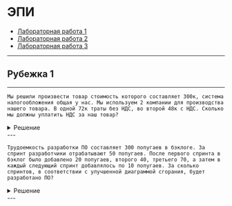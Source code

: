# ЭПИ

- [Лабораторная работа 1](Lab1/Lab1_Юнусов_Лапин.pdf)
- [Лабораторная работа 2](Lab2/Lab2_Юнусов_Лапин.pdf)
- [Лабораторная работа 3](Lab3/Lab3_Юнусов_Лапин.pdf)

---

## Рубежка 1

---

```text
Мы решили произвести товар стоимость которого составляет 300к, система налогообложения общая у нас. Мы используем 2 компании для производства нашего товара. В одной 72к траты без НДС, во второй 48к с НДС. Сколько мы должны уплатить НДС за наш товар?
```

<details>
    <summary>Решение</summary>

Для расчёта НДС, который необходимо уплатить при продаже товара стоимостью 300 000 рублей на общей системе налогообложения, нужно учитывать как исходящий НДС (от продаж), так и входящий НДС (от расходов).

**Шаг 1: Определение исходящего НДС (от продажи)**

- **Продажная цена без НДС**: 300 000 рублей
- **Ставка НДС**: 20%
- **Исходящий НДС**: 300 000 × 20% = 60 000 рублей

**Шаг 2: Определение входящего НДС (от расходов)**

1. **Первая компания**:
   - **Расходы без НДС**: 72 000 рублей
   - **Входящий НДС**: 0 рублей (так как расходы без НДС)

2. **Вторая компания**:
   - **Расходы с НДС**: 48 000 рублей
   - **НДС включен в стоимость**: 
     - **База без НДС**: 48 000 ÷ 1.20 = 40 000 рублей
     - **Входящий НДС**: 48 000 - 40 000 = 8 000 рублей

- **Итого входящий НДС**: 0 + 8 000 = 8 000 рублей

**Шаг 3: Расчёт НДС к уплате**

- **НДС к уплате** = **Исходящий НДС** - **Входящий НДС** = 60 000 - 8 000 = **52 000 рублей**

### Ответ

$\fbox{52 000 рублей}$
</details>
---

```text
Трудоемкость разработки ПО составляет 300 попугаев в бэклоге. За спринт разработчики отрабатывают 50 попугаев. После первого спринта в бэклог было добавлено 20 попугаев, второго 40, третьего 70, а затем в каждый следующий спринт добавлялось по 10 попугаев. За сколько спринтов, в соответствии с улучшенной диаграммой сгорания, будет разработано ПО?
```

<details>
    <summary>Решение</summary>

Чтобы определить, за сколько спринтов будет разработано ПО с учетом добавления новых попугаев в бэклог после каждого спринта, рассмотрим процесс пошагово.

### Исходные данные

- **Начальный бэклог:** 300 попугаев
- **Скорость разработки:** 50 попугаев за спринт
- **Добавления в бэклог:**
  - После 1-го спринта: +20 попугаев
  - После 2-го спринта: +40 попугаев
  - После 3-го спринта: +70 попугаев
  - Начиная с 4-го спринта и далее: +10 попугаев после каждого спринта

### Пошаговый расчет

| Спринт | Начальный бэклог | Разработано | Остаток до добавления | Добавлено | Итоговый бэклог |
|--------|-------------------|-------------|------------------------|-----------|------------------|
| 1      | 300               | 50          | 250                    | +20       | 270              |
| 2      | 270               | 50          | 220                    | +40       | 260              |
| 3      | 260               | 50          | 210                    | +70       | 280              |
| 4      | 280               | 50          | 230                    | +10       | 240              |
| 5      | 240               | 50          | 190                    | +10       | 200              |
| 6      | 200               | 50          | 150                    | +10       | 160              |
| 7      | 160               | 50          | 110                    | +10       | 120              |
| 8      | 120               | 50          | 70                     | +10       | 80               |
| 9      | 80                | 50          | 30                     | +10       | 40               |
| 10     | 40                | 40          | 0                      | —         | 0                |

### Подробное объяснение

1. **Спринты 1-3:** На начальных этапах добавление попугаев увеличается значительными плюсами (20, 40, 70 попугаев соответственно).
2. **Спринты 4 и далее:** Добавление стабилизируется на уровне 10 попугаев за спринт.
3. **Итого:** К 10-му спринту весь бэклог будет успешно отработан, и ПО будет завершено.

### Ответ

$\fbox{10 спринтов}$

</details>
---